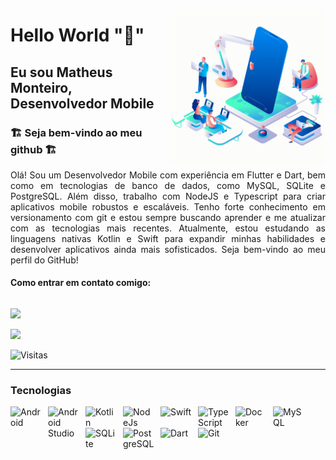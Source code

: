 <img src="./assets/Mobileapp.gif"
 min-width="250px" max-width="250px" width="250px" align="right" alt="App"
/>

# Hello World ":wave:"

## Eu sou Matheus Monteiro, Desenvolvedor Mobile

### :building_construction: Seja bem-vindo ao meu github :building_construction:</br>

<p
align="justify"
> Olá! Sou um Desenvolvedor Mobile com experiência em Flutter e Dart, bem como em tecnologias de banco de dados, como MySQL, SQLite e PostgreSQL. Além disso, trabalho com NodeJS e Typescript para criar aplicativos mobile robustos e escaláveis. Tenho forte conhecimento em versionamento com git e estou sempre buscando aprender e me atualizar com as tecnologias mais recentes. Atualmente, estou estudando as linguagens nativas Kotlin e Swift para expandir minhas habilidades e desenvolver aplicativos ainda mais sofisticados. Seja bem-vindo ao meu perfil do GitHub!
</p>

#### Como entrar em contato comigo:</br>

<div
style="display:flex; flex-direction: column-reverse;">
  <a href="mailto: matheus.stack.20@hotmail.com"
target="blank" alt="Outlook">
  <img src="https://img.shields.io/badge/Microsoft_Outlook-0078D4?style=for-the-badge&logo=microsoft-outlookogoColor=white"
  />
</a>

<a href="https://www.linkedin.com/in/dev-matheus-monteiro/"
target="blank" alt="LinkedIn">
  <img src="https://img.shields.io/badge/-Linkedin-1C1C1C?style=for-the-badge&logo=Linkedin&logoColor=00FFFF&link=https://www.linkedin.com/in/luccasalves/"
  />
</a>
</div>

![Visitas](https://komarev.com/ghpvc/?username=m7bug&color=orange&style=for-the-badge)

<hr
/>

### Tecnologias

<img src="https://cdn.jsdelivr.net/gh/devicons/devicon/icons/android/android-original-wordmark.svg" min-width="50px" max-width="90px" width="50px" align="left" alt="Android" style="margin-right: 10px"
/>

<img src="https://cdn.jsdelivr.net/gh/devicons/devicon/icons/androidstudio/androidstudio-original.svg"
min-width="50px" max-width="90px" width="50px" align="left" alt="Android Studio" style="margin-right: 10px"
/>

<img src="https://cdn.jsdelivr.net/gh/devicons/devicon/icons/kotlin/kotlin-original.svg"
min-width="50px" max-width="90px" width="50px" align="left" alt="Kotlin" style="margin-right: 10px"
/>

<img src="https://cdn.jsdelivr.net/gh/devicons/devicon/icons/nodejs/nodejs-original.svg"
min-width="50px" max-width="90px" width="50px" align="left" alt="NodeJs" style="margin-right: 10px"
/>

<img src="https://cdn.jsdelivr.net/gh/devicons/devicon/icons/swift/swift-original.svg"
min-width="50px" max-width="90px" width="50px" align="left" alt="Swift" style="margin-right: 10px"
/>

<img src="https://cdn.jsdelivr.net/gh/devicons/devicon/icons/typescript/typescript-original.svg"
min-width="50px" max-width="90px" width="50px" align="left" alt="TypeScript" style="margin-right: 10px"
/>

<img src="https://cdn.jsdelivr.net/gh/devicons/devicon/icons/docker/docker-original-wordmark.svg"
min-width="50px" max-width="90px" width="50px" align="left" alt="Docker" style="margin-right: 10px"
/>

<img src="https://cdn.jsdelivr.net/gh/devicons/devicon/icons/mysql/mysql-original-wordmark.svg"
min-width="50px" max-width="90px" width="50px" align="left" alt="MySQL" style="margin-right: 10px"
/>

<img src="https://cdn.jsdelivr.net/gh/devicons/devicon/icons/sqlite/sqlite-original-wordmark.svg"
min-width="50px" max-width="90px" width="50px" align="left" alt="SQLite" style="margin-right: 10px"
/>

<img src="https://cdn.jsdelivr.net/gh/devicons/devicon/icons/postgresql/postgresql-original-wordmark.svg"
min-width="50px" max-width="90px" width="50px" align="left" alt="PostgreSQL" style="margin-right: 10px"
/>

<img src="https://cdn.jsdelivr.net/gh/devicons/devicon/icons/dart/dart-original-wordmark.svg"
min-width="50px" max-width="90px" width="50px" align="left" alt="Dart" style="margin-right: 10px"
/>

<img src="https://cdn.jsdelivr.net/gh/devicons/devicon/icons/git/git-original-wordmark.svg"
min-width="50px" max-width="90px" width="50px" align="left" alt="Git"
/>
